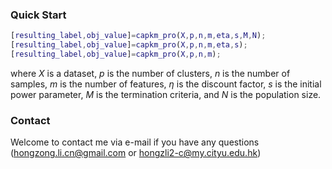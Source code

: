 ### Quick Start

```matlab
[resulting_label,obj_value]=capkm_pro(X,p,n,m,eta,s,M,N);
[resulting_label,obj_value]=capkm_pro(X,p,n,m,eta,s);
[resulting_label,obj_value]=capkm_pro(X,p,n,m);
```

where $X$ is a dataset, $p$ is the number of clusters, $n$ is the number of samples, $m$ is the number of features, $\eta$ is the discount factor, $s$ is the initial power parameter, $M$ is the termination criteria, and $N$ is the population size.



### Contact

Welcome to contact me via e-mail if you have any questions (hongzong.li.cn@gmail.com or hongzli2-c@my.cityu.edu.hk)

